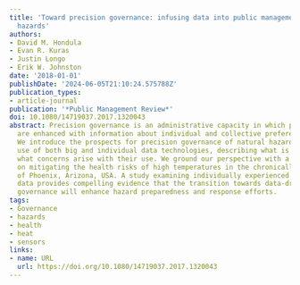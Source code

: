 ```yaml
---
title: 'Toward precision governance: infusing data into public management of environmental
  hazards'
authors:
- David M. Hondula
- Evan R. Kuras
- Justin Longo
- Erik W. Johnston
date: '2018-01-01'
publishDate: '2024-06-05T21:10:24.575788Z'
publication_types:
- article-journal
publication: '*Public Management Review*'
doi: 10.1080/14719037.2017.1320043
abstract: Precision governance is an administrative capacity in which policy decisions
  are enhanced with information about individual and collective preferences and contexts.
  We introduce the prospects for precision governance of natural hazards through the
  use of both big and individual data technologies, describing what is enabled and
  what concerns arise with their use. We ground our perspective with a topical focus
  on mitigating the health risks of high temperatures in the chronically hot setting
  of Phoenix, Arizona, USA. A study examining individually experienced temperature
  data provides compelling evidence that the transition towards data-driven precision
  governance will enhance hazard preparedness and response efforts.
tags:
- Governance
- hazards
- health
- heat
- sensors
links:
- name: URL
  url: https://doi.org/10.1080/14719037.2017.1320043
---
```

